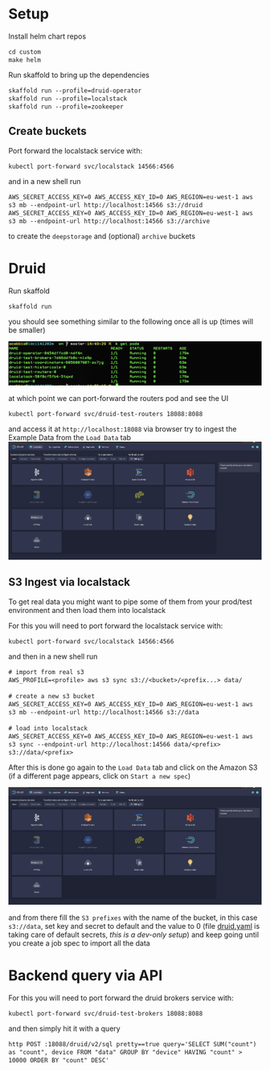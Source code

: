 # Setup

Install helm chart repos

```
cd custom
make helm
```

Run skaffold to bring up the dependencies

```
skaffold run --profile=druid-operator
skaffold run --profile=localstack
skaffold run --profile=zookeeper
```


## Create buckets

Port forward the localstack service with: 

```
kubectl port-forward svc/localstack 14566:4566
```

and in a new shell run

```
AWS_SECRET_ACCESS_KEY=0 AWS_ACCESS_KEY_ID=0 AWS_REGION=eu-west-1 aws s3 mb --endpoint-url http://localhost:14566 s3://druid 
AWS_SECRET_ACCESS_KEY=0 AWS_ACCESS_KEY_ID=0 AWS_REGION=eu-west-1 aws s3 mb --endpoint-url http://localhost:14566 s3://archive
```

to create the `deepstorage` and (optional) `archive` buckets



# Druid

Run skaffold 

```
skaffold run
```

you should see something similar to the following once all is up (times will be smaller)

![kubectl get pods](docs/kgetpods.png)

at which point we can port-forward the routers pod and see the UI

```
kubectl port-forward svc/druid-test-routers 18088:8088
```

and access it at `http://localhost:18088` via browser
try to ingest the Example Data from the `Load Data` tab 
![example data ingest](docs/loaddata.png)



## S3 Ingest via localstack

To get real data you might want to pipe some of them from your prod/test environment and then load them into localstack

For this you will need to port forward the localstack service with: 

```
kubectl port-forward svc/localstack 14566:4566
```

and then in a new shell run

```
# import from real s3
AWS_PROFILE=<profile> aws s3 sync s3://<bucket>/<prefix...> data/   

# create a new s3 bucket
AWS_SECRET_ACCESS_KEY=0 AWS_ACCESS_KEY_ID=0 AWS_REGION=eu-west-1 aws s3 mb --endpoint-url http://localhost:14566 s3://data

# load into localstack
AWS_SECRET_ACCESS_KEY=0 AWS_ACCESS_KEY_ID=0 AWS_REGION=eu-west-1 aws s3 sync --endpoint-url http://localhost:14566 data/<prefix>  s3://data/<prefix>
```

After this is done go again to the `Load Data` tab and click on the Amazon S3 (if a different page appears, click on `Start a new spec`)

![example data ingest](docs/loaddata.png)

and from there fill the `S3 prefixes` with the name of the bucket, in this case `s3://data`, set key and secret to default and the value to 0 (file [druid.yaml](custom/druid.yaml#L100) is taking care of default secrets, *this is a dev-only setup*) and keep going until you create a job spec to import all the data



# Backend query via API


For this you will need to port forward the druid brokers service with: 

```
kubectl port-forward svc/druid-test-brokers 18088:8088
```

and then simply hit it with a query

```
http POST :18088/druid/v2/sql pretty==true query='SELECT SUM("count") as "count", device FROM "data" GROUP BY "device" HAVING "count" > 10000 ORDER BY "count" DESC'
```
